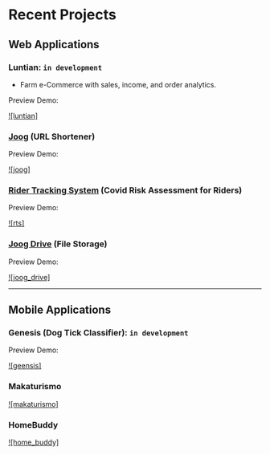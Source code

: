 # Recent Projects

## Web Applications

### Luntian: `in development`

- Farm e-Commerce with sales, income, and order analytics.

Preview Demo:

[![luntian]](https://user-images.githubusercontent.com/47204120/115472568-b9a99b00-a26c-11eb-8e99-136096f9f695.mp4)

### [Joog](https://joog.uno/) (URL Shortener)

Preview Demo:

[![joog]](https://user-images.githubusercontent.com/47204120/115469673-a8aa5b00-a267-11eb-99d7-62b2b9d3032e.mp4)

### [Rider Tracking System](https://rider-tracking-system-7a4c1.web.app/) (Covid Risk Assessment for Riders)

Preview Demo:

[![rts]](https://user-images.githubusercontent.com/47204120/115470166-78af8780-a268-11eb-8005-3b36260085f4.mp4)

### [Joog Drive](https://portfolio-a03ed.web.app/) (File Storage)

Preview Demo:

[![joog_drive]](https://user-images.githubusercontent.com/47204120/115470196-8533e000-a268-11eb-9e0b-9e46ab2441c3.mp4)

---

## Mobile Applications

### Genesis (Dog Tick Classifier): `in development`

Preview Demo:

[![geensis]](https://user-images.githubusercontent.com/47204120/115473086-a9de8680-a26d-11eb-8440-2aa3ba6e7aa2.mp4)

### Makaturismo

[![makaturismo]](https://user-images.githubusercontent.com/47204120/115474457-093d9600-a270-11eb-9fdd-549be41b4170.mp4)

### HomeBuddy

[![home_buddy]](https://user-images.githubusercontent.com/47204120/115474609-62a5c500-a270-11eb-8e1a-e074100653a4.mp4)



